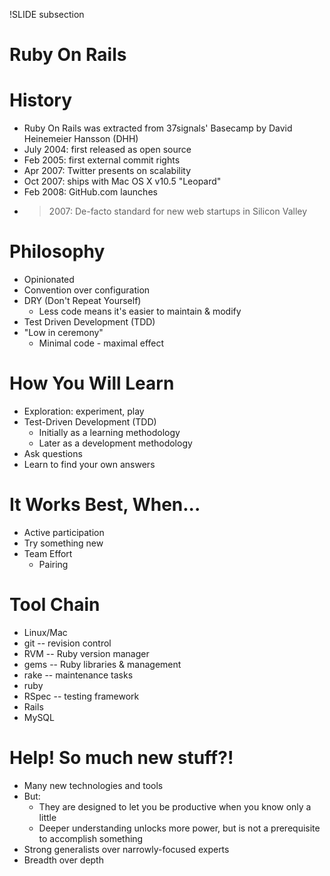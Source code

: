 !SLIDE subsection
# Ruby On Rails

# History

* Ruby On Rails was extracted from 37signals' Basecamp by David Heinemeier Hansson (DHH)
* July 2004: first released as open source
* Feb 2005: first external commit rights
* Apr 2007: Twitter presents on scalability
* Oct 2007: ships with Mac OS X v10.5 "Leopard"
* Feb 2008: GitHub.com launches
* > 2007: De-facto standard for new web startups in Silicon Valley

# Philosophy

* Opinionated
* Convention over configuration
* DRY (Don't Repeat Yourself)
  * Less code means it's easier to maintain & modify
* Test Driven Development (TDD)
* "Low in ceremony"
  * Minimal code - maximal effect

# How You Will Learn

* Exploration: experiment, play
* Test-Driven Development (TDD)
  * Initially as a learning methodology
  * Later as a development methodology
* Ask questions
* Learn to find your own answers

# It Works Best, When...

* Active participation
* Try something new
* Team Effort
  * Pairing

# Tool Chain

* Linux/Mac
* git -- revision control
* RVM -- Ruby version manager
* gems -- Ruby libraries & management
* rake -- maintenance tasks
* ruby
* RSpec -- testing framework
* Rails
* MySQL

# Help! So much new stuff?!

* Many new technologies and tools
* But:
  * They are designed to let you be productive when you know only a little
  * Deeper understanding unlocks more power, but is not a prerequisite to accomplish something
* Strong generalists over narrowly-focused experts
* Breadth over depth

